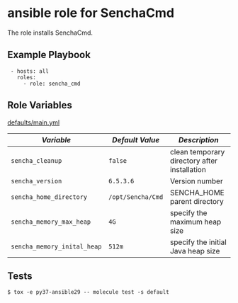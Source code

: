 # ansible role for SenchaCmd

The role installs SenchaCmd.

## Example Playbook

```
 - hosts: all
   roles:
     - role: sencha_cmd
```

## Role Variables

[defaults/main.yml](defaults/main.yml)

|*Variable*  | *Default Value* | *Description* |
| --- | --- | --- |
| `sencha_cleanup` | `false` | clean temporary directory after installation  |
| `sencha_version` | `6.5.3.6` | Version number |
| `sencha_home_directory` | `/opt/Sencha/Cmd` | SENCHA_HOME parent directory |
| `sencha_memory_max_heap` | `4G` | specify the maximum heap size |
| `sencha_memory_inital_heap` | `512m` | specify the initial Java heap size |


## Tests

```
$ tox -e py37-ansible29 -- molecule test -s default
```
